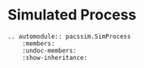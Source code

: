 # Simulated Process

```eval_rst
.. automodule:: pacssim.SimProcess
    :members:
    :undoc-members:
    :show-inheritance:
```
